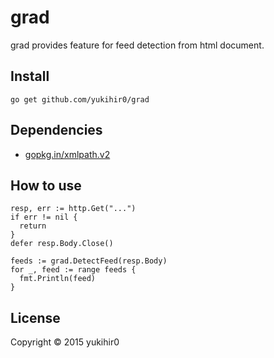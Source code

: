 # grad

grad provides feature for feed detection from html document.

## Install

```
go get github.com/yukihir0/grad
```

## Dependencies

- [gopkg.in/xmlpath.v2](https://github.com/go-xmlpath/xmlpath/tree/v2)

## How to use

```
resp, err := http.Get("...")
if err != nil {
  return
}
defer resp.Body.Close()

feeds := grad.DetectFeed(resp.Body)
for _, feed := range feeds {
  fmt.Println(feed)
}
```

## License

Copyright &copy; 2015 yukihir0
